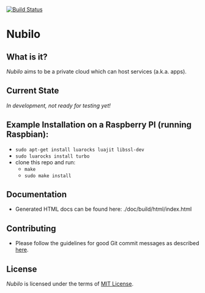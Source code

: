 [![Build
Status](https://travis-ci.org/aellwein/nubilo.svg?branch=master)](https://travis-ci.org/aellwein/nubilo)

Nubilo
======

What is it?
-----------

*Nubilo* aims to be a private cloud which can host services (a.k.a. apps). 

Current State
-------------

*In development, not ready for testing yet!*


Example Installation on a Raspberry PI (running Raspbian):
----------------------------------------------------------

* ``sudo apt-get install luarocks luajit libssl-dev``
* ``sudo luarocks install turbo``
* clone this repo and run:
  * ``make``
  * ``sudo make install``

Documentation
-------------

* Generated HTML docs can be found here: ./doc/build/html/index.html


Contributing
------------
* Please follow the guidelines for good Git commit messages as described
  [here](http://chris.beams.io/posts/git-commit/).


License
-------

*Nubilo* is licensed under the terms of [MIT License](http://opensource.org/licenses/MIT). 
 
 

